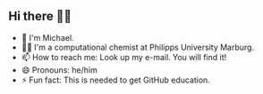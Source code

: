 ## Hi there 🙋‍♂️

- 🪪 I'm Michael.
- 👨‍💻 I'm a computational chemist at Philipps University Marburg.
- 📫 How to reach me: Look up my e-mail. You will find it!
- 😄 Pronouns: he/him
- ⚡ Fun fact: This is needed to get GitHub education.
